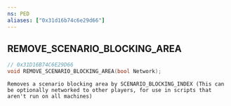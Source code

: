 ```yaml
---
ns: PED
aliases: ["0x31d16b74c6e29d66"]
---
```

## REMOVE_SCENARIO_BLOCKING_AREA

```c
// 0x31D16B74C6E29D66
void REMOVE_SCENARIO_BLOCKING_AREA(bool Network);
```

```
Removes a scenario blocking area by SCENARIO_BLOCKING_INDEX (This can be optionally networked to other players, for use in scripts that aren't run on all machines)
```
